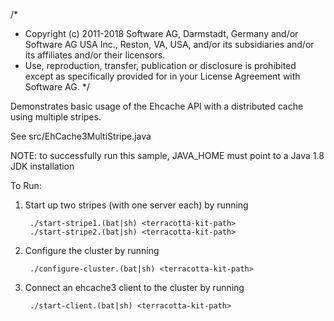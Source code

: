 /*
 * Copyright (c) 2011-2018 Software AG, Darmstadt, Germany and/or Software AG USA Inc., Reston, VA, USA, and/or its subsidiaries and/or its affiliates and/or their licensors.
 * Use, reproduction, transfer, publication or disclosure is prohibited except as specifically provided for in your License Agreement with Software AG.
 */

Demonstrates basic usage of the Ehcache API with a distributed cache using multiple stripes.

See src/EhCache3MultiStripe.java

NOTE: to successfully run this sample, JAVA_HOME must point to a Java 1.8 JDK installation

To Run:
1. Start up two stripes (with one server each) by running 

        ./start-stripe1.(bat|sh) <terracotta-kit-path>
        ./start-stripe2.(bat|sh) <terracotta-kit-path>
        
2. Configure the cluster by running 

        ./configure-cluster.(bat|sh) <terracotta-kit-path>
        
3. Connect an ehcache3 client to the cluster by running 

        ./start-client.(bat|sh) <terracotta-kit-path>
